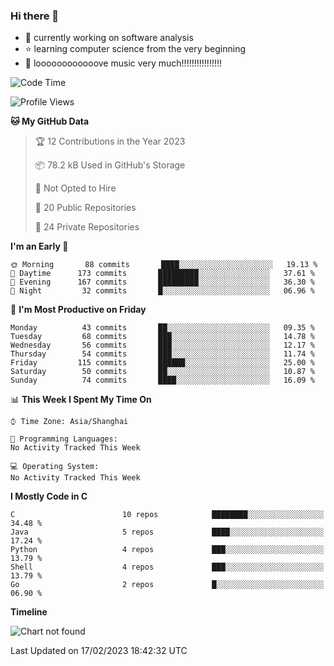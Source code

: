 ### Hi there 👋

<!--
**rbamb/rbamb** is a ✨ _special_ ✨ repository because its `README.md` (this file) appears on your GitHub profile.

Here are some ideas to get you started:

- 🔭 I’m currently working on ...
- 🌱 I’m currently learning ...
- 👯 I’m looking to collaborate on ...
- 🤔 I’m looking for help with ...
- 💬 Ask me about ...
- 📫 How to reach me: ...
- 😄 Pronouns: ...
- ⚡ Fun fact: ...
-->

* :rocket: currently working on software analysis
* :star: learning computer science from the very beginning
* :musical_note: loooooooooooove music very much!!!!!!!!!!!!!!!!

<!--START_SECTION:waka-->
![Code Time](http://img.shields.io/badge/Code%20Time-0%20secs-blue)

![Profile Views](http://img.shields.io/badge/Profile%20Views-0-blue)

**🐱 My GitHub Data** 

> 🏆 12 Contributions in the Year 2023
 > 
> 📦 78.2 kB Used in GitHub's Storage 
 > 
> 🚫 Not Opted to Hire
 > 
> 📜 20 Public Repositories 
 > 
> 🔑 24 Private Repositories  
 > 
**I'm an Early 🐤** 

```text
🌞 Morning       88 commits       ████░░░░░░░░░░░░░░░░░░░░░   19.13 % 
🌆 Daytime      173 commits       █████████░░░░░░░░░░░░░░░░   37.61 % 
🌃 Evening      167 commits       █████████░░░░░░░░░░░░░░░░   36.30 % 
🌙 Night         32 commits       █░░░░░░░░░░░░░░░░░░░░░░░░   06.96 % 

```
📅 **I'm Most Productive on Friday** 

```text
Monday          43 commits       ██░░░░░░░░░░░░░░░░░░░░░░░   09.35 % 
Tuesday         68 commits       ███░░░░░░░░░░░░░░░░░░░░░░   14.78 % 
Wednesday       56 commits       ███░░░░░░░░░░░░░░░░░░░░░░   12.17 % 
Thursday        54 commits       ███░░░░░░░░░░░░░░░░░░░░░░   11.74 % 
Friday         115 commits       ██████░░░░░░░░░░░░░░░░░░░   25.00 % 
Saturday        50 commits       ██░░░░░░░░░░░░░░░░░░░░░░░   10.87 % 
Sunday          74 commits       ████░░░░░░░░░░░░░░░░░░░░░   16.09 % 

```


📊 **This Week I Spent My Time On** 

```text
⌚︎ Time Zone: Asia/Shanghai

💬 Programming Languages: 
No Activity Tracked This Week

💻 Operating System: 
No Activity Tracked This Week

```

**I Mostly Code in C** 

```text
C                        10 repos            ████████░░░░░░░░░░░░░░░░░   34.48 % 
Java                     5 repos             ████░░░░░░░░░░░░░░░░░░░░░   17.24 % 
Python                   4 repos             ███░░░░░░░░░░░░░░░░░░░░░░   13.79 % 
Shell                    4 repos             ███░░░░░░░░░░░░░░░░░░░░░░   13.79 % 
Go                       2 repos             █░░░░░░░░░░░░░░░░░░░░░░░░   06.90 % 

```


**Timeline**

![Chart not found](https://raw.githubusercontent.com/rbamb/rbamb/main/charts/bar_graph.png) 


 Last Updated on 17/02/2023 18:42:32 UTC
<!--END_SECTION:waka-->

